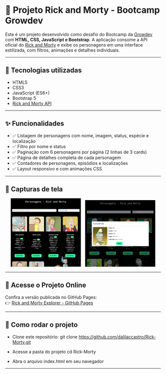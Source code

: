 # 💫 Projeto Rick and Morty - Bootcamp Growdev

Este é um projeto desenvolvido como desafio do Bootcamp da [Growdev](https://www.growdev.com.br/) com **HTML, CSS, JavaScript e Bootstrap**. A aplicação consome a API oficial do [Rick and Morty](https://rickandmortyapi.com/) e exibe os personagens em uma interface estilizada, com filtros, animações e detalhes individuais.

---

## 🧪 Tecnologias utilizadas

- HTML5
- CSS3
- JavaScript (ES6+)
- Bootstrap 5
- [Rick and Morty API](https://rickandmortyapi.com/)

---

## ✨ Funcionalidades

- ✅ Listagem de personagens com nome, imagem, status, espécie e localização
- ✅ Filtro por nome e status
- ✅ Paginação com 6 personagens por página (2 linhas de 3 cards)
- ✅ Página de detalhes completa de cada personagem
- ✅ Contadores de personagens, episódios e localizações
- ✅ Layout responsivo e com animações CSS

---

## 📸 Capturas de tela

<p align="center">
  <img src="./assets/img/rick-morty-tela1.png" width="45%" style="margin-right: 10px;" alt="Página Inicial - Rick and Morty" />

  <img src="./assets/img/rick-morty-modal.png" width="45%" alt="Página de Detalhes do Personagem" />
</p>

---
## 🔗 Acesse o Projeto Online

Confira a versão publicada no GitHub Pages:  
👉 [Rick and Morty Explorer - GitHub Pages](https://dalilaccastro.github.io/Rick-Morty/)

---

## 🚀 Como rodar o projeto

- Clone este repositório:
git clone https://github.com/dalilaccastro/Rick-Morty.git

- Acesse a pasta do projeto
cd Rick-Morty

- Abra o arquivo index.html em seu navegador

---
